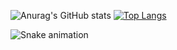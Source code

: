 
![Anurag's GitHub stats](https://github-readme-stats.vercel.app/api?username=Marcos-Auguusto&show_icons=true&theme=react)
[![Top Langs](https://github-readme-stats.vercel.app/api/top-langs/?username=Marcos-Auguusto&hide_progress=true&theme=react)](https://github.com/anuraghazra/github-readme-stats)

<head>
<link rel="stylesheet" href="https://cdn.jsdelivr.net/gh/devicons/devicon@v2.15.1/devicon.min.css">
</head>
<body>
<i class="devicon-css3-plain-wordmark"></i>
</body>   
  
 
![Snake animation](https://github.com/Marcos-Auguusto/Marcos-Auguusto/blob/output/github-contribution-grid-snake.svg)

